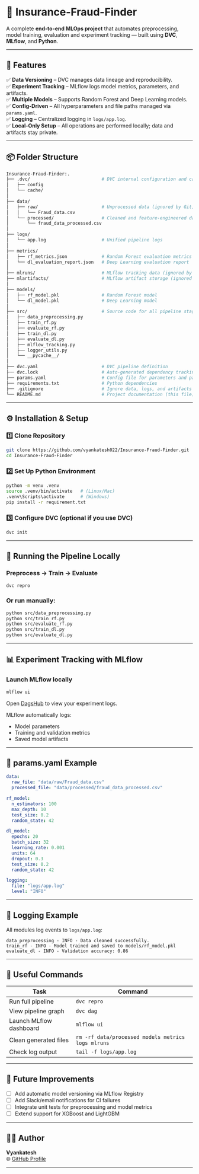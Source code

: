 # 🧠 Insurance-Fraud-Finder

A complete **end-to-end MLOps project** that automates preprocessing, model training, evaluation and experiment tracking — built using **DVC**, **MLflow**, and **Python**.

---

## 🚀 Features

✅ **Data Versioning** – DVC manages data lineage and reproducibility.  
✅ **Experiment Tracking** – MLflow logs model metrics, parameters, and artifacts.  
✅ **Multiple Models** – Supports Random Forest and Deep Learning models.  
✅ **Config-Driven** – All hyperparameters and file paths managed via `params.yaml`.  
✅ **Logging** – Centralized logging in `logs/app.log`.  
✅ **Local-Only Setup** – All operations are performed locally; data and artifacts stay private.  

---

## 📦 Folder Structure

```bash
Insurance-Fraud-Finder:.
├── .dvc/                           # DVC internal configuration and cache
│   ├── config
│   └── cache/
│
├── data/
│   ├── raw/                        # Unprocessed data (ignored by Git)
│   │   └── Fraud_data.csv
│   └── processed/                  # Cleaned and feature-engineered data
│       └── fraud_data_processed.csv
│
├── logs/
│   └── app.log                     # Unified pipeline logs
│
├── metrics/
│   ├── rf_metrics.json             # Random Forest evaluation metrics
│   └── dl_evaluation_report.json   # Deep Learning evaluation report
│
├── mlruns/                         # MLflow tracking data (ignored by Git)
├── mlartifacts/                    # MLflow artifact storage (ignored by Git)
│
├── models/
│   ├── rf_model.pkl                # Random Forest model
│   └── dl_model.pkl                # Deep Learning model
│
├── src/                            # Source code for all pipeline stages
│   ├── data_preprocessing.py
│   ├── train_rf.py
│   ├── evaluate_rf.py
│   ├── train_dl.py
│   ├── evaluate_dl.py
│   ├── mlflow_tracking.py
│   ├── logger_utils.py
│   └── __pycache__/
│
├── dvc.yaml                        # DVC pipeline definition
├── dvc.lock                        # Auto-generated dependency tracking
├── params.yaml                     # Config file for parameters and paths
├── requirements.txt                # Python dependencies
├── .gitignore                      # Ignore data, logs, and artifacts
└── README.md                       # Project documentation (this file)
```

---

## ⚙️ Installation & Setup

### 1️⃣ Clone Repository

```bash
git clone https://github.com/vyankatesh022/Insurance-Fraud-Finder.git
cd Insurance-Fraud-Finder
```

### 2️⃣ Set Up Python Environment

```bash
python -m venv .venv
source .venv/bin/activate   # (Linux/Mac)
.venv\Scripts\activate      # (Windows)
pip install -r requirement.txt
```

### 3️⃣ Configure DVC (optional if you use DVC)

```bash
dvc init
```

---

## 🧪 Running the Pipeline Locally

### Preprocess → Train → Evaluate

```bash
dvc repro
```

### Or run manually:

```bash
python src/data_preprocessing.py
python src/train_rf.py
python src/evaluate_rf.py
python src/train_dl.py
python src/evaluate_dl.py
```

---

## 📊 Experiment Tracking with MLflow

### Launch MLflow locally

```bash
mlflow ui
```

Open [DagsHub](https://dagshub.com/vyankatesh/Insurance-Fraud-Finder.mlflow) to view your experiment logs.

MLflow automatically logs:

* Model parameters
* Training and validation metrics
* Saved model artifacts

---

## 🧱 params.yaml Example

```yaml
data:
  raw_file: "data/raw/Fraud_data.csv"
  processed_file: "data/processed/fraud_data_processed.csv"

rf_model:
  n_estimators: 100
  max_depth: 10
  test_size: 0.2
  random_state: 42

dl_model:
  epochs: 20
  batch_size: 32
  learning_rate: 0.001
  units: 64
  dropout: 0.3
  test_size: 0.2
  random_state: 42

logging:
  file: "logs/app.log"
  level: "INFO"
```

---

## 🧠 Logging Example

All modules log events to `logs/app.log`:

```
data_preprocessing - INFO - Data cleaned successfully.
train_rf - INFO - Model trained and saved to models/rf_model.pkl
evaluate_dl - INFO - Validation accuracy: 0.86
```

---

## 🧰 Useful Commands

| Task                    | Command                                            |
| ----------------------- | -------------------------------------------------- |
| Run full pipeline       | `dvc repro`                                        |
| View pipeline graph     | `dvc dag`                                          |
| Launch MLflow dashboard | `mlflow ui`                                        |
| Clean generated files   | `rm -rf data/processed models metrics logs mlruns` |
| Check log output        | `tail -f logs/app.log`                             |

---

## 🧩 Future Improvements

* [ ] Add automatic model versioning via MLflow Registry
* [ ] Add Slack/email notifications for CI failures
* [ ] Integrate unit tests for preprocessing and model metrics
* [ ] Extend support for XGBoost and LightGBM

---

## 👨‍💻 Author

**Vyankatesh**  
🌐 [GitHub Profile](https://github.com/vyankatesh022)

---